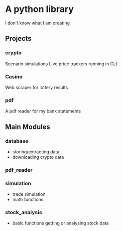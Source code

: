 # A python library

I don't know what I am creating

## Projects
### crypto
Scenario simulations
Live price trackers running in CLI

### Casino
Web scraper for lottery results

### pdf
A pdf reader for my bank statements

## Main Modules

### database
- storing/extracting data
- downloading crypto data

### pdf_reader

### simulation
- trade simulation
- math functions

### stock_analysis
- basic functions getting or analysing stock data

